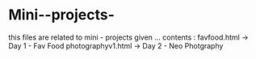 # Mini--projects-
this files are related to mini - projects given ...
contents :
favfood.html -> Day 1 - Fav Food 
photographyv1.html -> Day 2 - Neo Photgraphy
